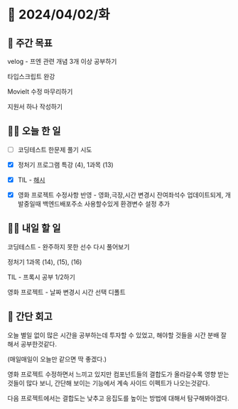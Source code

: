 # 📅 2024/04/02/화

## 🚀 주간 목표

velog - 프엔 관련 개념 3개 이상 공부하기

타입스크립트 완강

MovieIt 수정 마무리하기

지원서 하나 작성하기

## 💪🏻 오늘 한 일

- [ ] 코딩테스트 한문제 풀기 시도

- [x] 정처기 프로그램 특강 (4), 1과목 (13)

- [x] TIL - [해시](https://velog.io/@oaksusu/TIL-%ED%95%B4%EC%8B%9C)

- [x] 영화 프로젝트 수정사항 반영 - 영화,극장,시간 변경시 잔여좌석수 업데이트되게, 개발중일때 백엔드배포주소 사용할수있게 환경변수 설정 추가


## 🫵🏻 내일 할 일

코딩테스트 - 완주하지 못한 선수 다시 풀어보기

정처기 1과목 (14), (15), (16)

TIL - 프록시 공부 1/2하기

영화 프로젝트 - 날짜 변경시 시간 선택 디폴트


## 👀 간단 회고
오늘 별일 없이 많은 시간을 공부하는데 투자할 수 있었고, 해야할 것들을 시간 분배 잘해서 공부한것같다. 

(매일매일이 오늘만 같으면 딱 좋겠다.)

영화 프로젝트 수정하면서 느끼고 있지만 컴포넌트들의 결합도가 올라갈수록 영향 받는 것들이 많다 보니, 간단해 보이는 기능에서 계속 사이드 이펙트가 나오는것같다.

다음 프로젝트에서는 결합도는 낮추고 응집도를 높이는 방법에 대해서 탐구해봐야겠다.